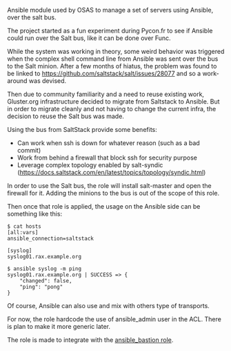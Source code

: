 Ansible module used by OSAS to manage a set of servers using Ansible, over the salt bus.

The project started as a fun experiment during Pycon.fr to see if Ansible could run over the
Salt bus, like it can be done over Func.

While the system was working in theory, some weird behavior was triggered when the complex
shell command line from Ansible was sent over the bus to the Salt minion. After a few months
of hiatus, the problem was found to be linked to https://github.com/saltstack/salt/issues/28077 
and so a work-around was devised.

Then due to community familiarity and a need to reuse existing work, Gluster.org infrastructure decided
to migrate from Saltstack to Ansible. But in order to migrate cleanly and not having to change the 
current infra, the decision to reuse the Salt bus was made.

Using the bus from SaltStack provide some benefits:

  * Can work when ssh is down for whatever reason (such as a bad commit)
  * Work from behind a firewall that block ssh for security purpose
  * Leverage complex topology enabled by salt-syndic (https://docs.saltstack.com/en/latest/topics/topology/syndic.html)

In order to use the Salt bus, the role will install salt-master and open the firewall for it. Adding
the minions to the bus is out of the scope of this role.

Then once that role is applied, the usage on the Ansible side can be something like this:

```
$ cat hosts
[all:vars]
ansible_connection=saltstack

[syslog]
syslog01.rax.example.org

$ ansible syslog -m ping
syslog01.rax.example.org | SUCCESS => {
    "changed": false, 
    "ping": "pong"
}
```

Of course, Ansible can also use and mix with others type of transports.

For now, the role hardcode the use of ansible_admin user in the ACL. There is plan to
make it more generic later.

The role is made to integrate with the [ansible_bastion role](https://github.com/OSAS/ansible-role-ansible_bastion).
